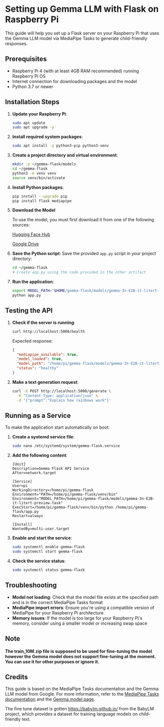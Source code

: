 # Setting up Gemma LLM with Flask on Raspberry Pi

This guide will help you set up a Flask server on your Raspberry Pi that uses the Gemma LLM model via MediaPipe Tasks to generate child-friendly responses.

## Prerequisites

- Raspberry Pi 4 (with at least 4GB RAM recommended) running Raspberry Pi OS
- Internet connection for downloading packages and the model
- Python 3.7 or newer

## Installation Steps

1. **Update your Raspberry Pi**:

   ```bash
   sudo apt update
   sudo apt upgrade -y
   ```

2. **Install required system packages**:

   ```bash
   sudo apt install -y python3-pip python3-venv
   ```

3. **Create a project directory and virtual environment**:

   ```bash
   mkdir -p ~/gemma-flask/models
   cd ~/gemma-flask
   python3 -m venv venv
   source venv/bin/activate
   ```

4. **Install Python packages**:

   ```bash
   pip install --upgrade pip
   pip install flask mediapipe
   ```

5. **Download the Model**

   To use the model, you must first download it from one of the following sources:

   [Hugging Face Hub](https://huggingface.co/google/gemma-3n-E2B-it-litert-preview)

   [Google Drive](https://drive.google.com/file/d/1JKFt9RB6EDwQm_RZ0aWcYo81g6C8jdTT/view?usp=sharing)

6. **Save the Python script**:
   Save the provided `app.py` script in your project directory:

   ```bash
   cd ~/gemma-flask
   # Create app.py using the code provided in the other artifact
   ```

7. **Run the application**:
   ```bash
   export MODEL_PATH="$HOME/gemma-flask/models/gemma-3n-E2B-it-litert-preview.task"
   python app.py
   ```

## Testing the API

1. **Check if the server is running**:

   ```bash
   curl http://localhost:5000/health
   ```

   Expected response:

   ```json
   {
     "mediapipe_available": true,
     "model_loaded": true,
     "model_path": "/home/pi/gemma-flask/models/gemma-3n-E2B-it-litert-preview.task",
     "status": "healthy"
   }
   ```

2. **Make a text generation request**:
   ```bash
   curl -X POST http://localhost:5000/generate \
     -H "Content-Type: application/json" \
     -d '{"prompt":"Explain how rainbows work"}'
   ```

## Running as a Service

To make the application start automatically on boot:

1. **Create a systemd service file**:

   ```bash
   sudo nano /etc/systemd/system/gemma-flask.service
   ```

2. **Add the following content**:

   ```
   [Unit]
   Description=Gemma Flask API Service
   After=network.target

   [Service]
   User=pi
   WorkingDirectory=/home/pi/gemma-flask
   Environment="PATH=/home/pi/gemma-flask/venv/bin"
   Environment="MODEL_PATH=/home/pi/gemma-flask/models/gemma-3n-E2B-it-litert-preview.task"
   ExecStart=/home/pi/gemma-flask/venv/bin/python /home/pi/gemma-flask/app.py
   Restart=always

   [Install]
   WantedBy=multi-user.target
   ```

3. **Enable and start the service**:

   ```bash
   sudo systemctl enable gemma-flask
   sudo systemctl start gemma-flask
   ```

4. **Check the service status**:
   ```bash
   sudo systemctl status gemma-flask
   ```

## Troubleshooting

- **Model not loading**: Check that the model file exists at the specified path and is in the correct MediaPipe Tasks format
- **MediaPipe import errors**: Ensure you're using a compatible version of MediaPipe for your Raspberry Pi architecture
- **Memory issues**: If the model is too large for your Raspberry Pi's memory, consider using a smaller model or increasing swap space

## Note

#### The train_10M.zip file is supposed to be used for fine-tuning the model however the Gemma model does not support fine-tuning at the moment. You can use it for other purposes or ignore it.

## Credits

This guide is based on the MediaPipe Tasks documentation and the Gemma LLM model from Google. For more information, refer to the [MediaPipe Tasks documentation](https://google.github.io/mediapipe/tasks/python/overview.html) and the [Gemma model page](https://huggingface.co/google/gemma-3n-E2B-it-litert-preview).

The fine tune dataset is gotten https://babylm.github.io/ from the BabyLM project, which provides a dataset for training language models on child-friendly text.
